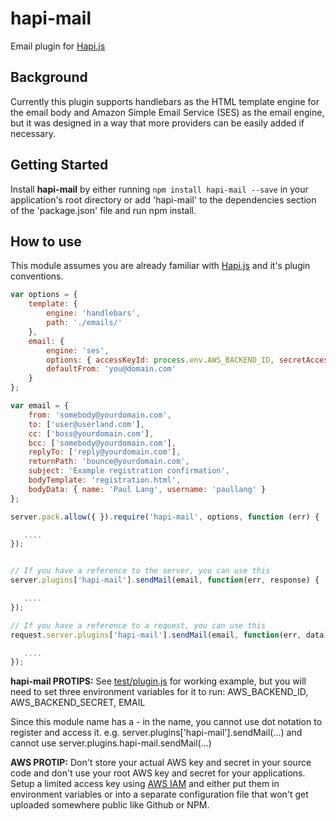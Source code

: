 # hapi-mail

Email plugin for [Hapi.js](https://github.com/spumko/hapi)

## Background

Currently this plugin supports handlebars as the HTML template engine for the email body and Amazon Simple Email Service (SES) as the email engine, but it was designed in a way that more providers can be easily added if necessary.

## Getting Started
Install **hapi-mail** by either running `npm install hapi-mail --save` in your application's root directory or add 'hapi-mail' to the dependencies section of the 'package.json' file and run npm install.

## How to use

This module assumes you are already familiar with [Hapi.js](https://github.com/spumko/hapi) and it's plugin conventions.

```javascript 
var options = { 
    template: {
        engine: 'handlebars',
        path: './emails/' 
    },
    email: {
        engine: 'ses',
        options: { accessKeyId: process.env.AWS_BACKEND_ID, secretAccessKey: process.env.AWS_BACKEND_SECRET, region: 'us-east-1' },
        defaultFrom: 'you@domain.com'
    }
};

var email = {
    from: 'somebody@yourdomain.com',
    to: ['user@userland.com'],
    cc: ['boss@yourdomain.com'],
    bcc: ['somebody@yourdomain.com'],
    replyTo: ['reply@yourdomain.com'],
    returnPath: 'bounce@yourdomain.com',
    subject: 'Example registration confirmation',
    bodyTemplate: 'registration.html',
    bodyData: { name: 'Paul Lang', username: 'paullang' }
};

server.pack.allow({ }).require('hapi-mail', options, function (err) {

   ....
});


// If you have a reference to the server, you can use this
server.plugins['hapi-mail'].sendMail(email, function(err, response) {

   ....
});

// If you have a reference to a request, you can use this
request.server.plugins['hapi-mail'].sendMail(email, function(err, data) {

   ....
});


```

**hapi-mail PROTIPS:** 
See [test/plugin.js](https://github.com/paullang/hapi-mail/tree/master/test) for working example, but you will need to set three environment variables for it to run: AWS_BACKEND_ID, AWS_BACKEND_SECRET, EMAIL

Since this module name has a - in the name, you cannot use dot notation to register and access it.
e.g. server.plugins['hapi-mail'].sendMail(...) and cannot use server.plugins.hapi-mail.sendMail(...)

**AWS PROTIP:** Don't store your actual AWS key and secret in your source code and don't use your root AWS key and secret for your applications.
Setup a limited access key using [AWS IAM](http://aws.amazon.com/iam/) and either put them in environment variables or into a separate configuration file that won't get uploaded somewhere public like Github or NPM.
